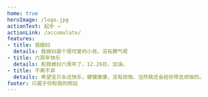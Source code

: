 ```yaml
---
home: true
heroImage: /logo.jpg
actionText: 起步 →
actionLink: /accumulate/
features:
- title: 我媳妇
  details: 我媳妇是个很可爱的小孩，没有脾气呢
- title: 六周年快乐
  details: 和我媳妇六周年了，12.26日，加油。
- title: 不离不弃
  details: 希望宝贝永远快乐，健健康康，没有烦恼，当然我还会给你带去烦恼的。
footer: 只属于你和我的网站
---
```

<ClientOnly>
  <Valine/>
</ClientOnly>
